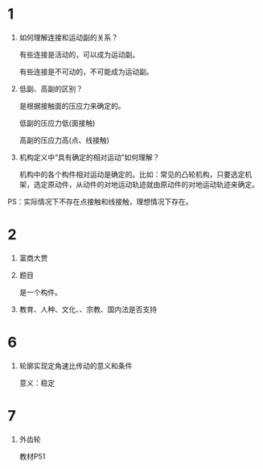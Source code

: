 # 1

1. 如何理解连接和运动副的关系？

   有些连接是活动的，可以成为运动副。

   有些连接是不可动的，不可能成为运动副。

2. 低副、高副的区别？

   是根据接触面的压应力来确定的。

   低副的压应力低(面接触)

   高副的压应力高(点、线接触)

3. 机构定义中“具有确定的相对运动”如何理解？

   机构中的各个构件相对运动是确定的。比如：常见的凸轮机构，只要选定机架，选定原动件，从动件的对地运动轨迹就由原动件的对地运动轨迹来确定。

   



PS：实际情况下不存在点接触和线接触，理想情况下存在。





# 2

1. 富商大贾

2. 题目

   是一个构件。

3. 教育、人种、文化、、宗教、国内法是否支持









# 6

1. 轮廓实现定角速比传动的意义和条件

   意义：稳定





# 7

1. 外齿轮

   教材P51